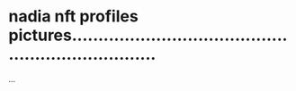 # nadia nft profiles pictures.....................................................................
...

